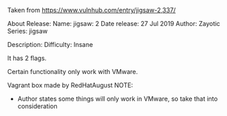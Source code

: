 Taken from https://www.vulnhub.com/entry/jigsaw-2,337/ 

About Release:
    Name: jigsaw: 2
    Date release: 27 Jul 2019
    Author: Zayotic
    Series: jigsaw

Description:
Difficulty: Insane

It has 2 flags.

Certain functionality only work with VMware.

Vagrant box made by RedHatAugust
NOTE:
  - Author states some things will only work in VMware, so take that into consideration
